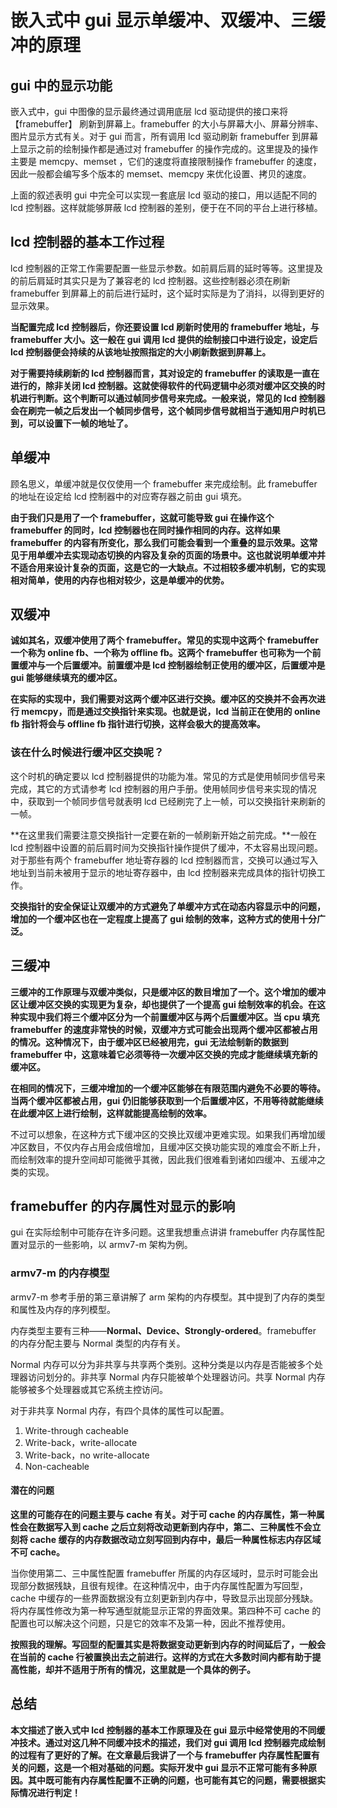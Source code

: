 # 嵌入式中 gui 显示单缓冲、双缓冲、三缓冲的原理
## gui 中的显示功能
嵌入式中，gui 中图像的显示最终通过调用底层 lcd 驱动提供的接口来将 【framebuffer】 刷新到屏幕上。framebuffer 的大小与屏幕大小、屏幕分辨率、图片显示方式有关。对于 gui 而言，所有调用 lcd 驱动刷新 framebuffer 到屏幕上显示之前的绘制操作都是通过对 framebuffer 的操作完成的。这里提及的操作主要是 memcpy、memset ，它们的速度将直接限制操作 framebuffer 的速度，因此一般都会编写多个版本的 memset、memcpy 来优化设置、拷贝的速度。

上面的叙述表明 gui 中完全可以实现一套底层 lcd 驱动的接口，用以适配不同的 lcd 控制器。这样就能够屏蔽 lcd 控制器的差别，便于在不同的平台上进行移植。

## lcd 控制器的基本工作过程
lcd 控制器的正常工作需要配置一些显示参数。如前肩后肩的延时等等。这里提及的前后肩延时其实只是为了兼容老的 lcd 控制器。这些控制器必须在刷新 framebuffer 到屏幕上的前后进行延时，这个延时实际是为了消抖，以得到更好的显示效果。

**当配置完成 lcd 控制器后，你还要设置 lcd 刷新时使用的 framebuffer 地址，与 framebuffer 大小。这一般在 gui 调用 lcd 提供的绘制接口中进行设定，设定后 lcd 控制器便会持续的从该地址按照指定的大小刷新数据到屏幕上。**

**对于需要持续刷新的 lcd 控制器而言，其对设定的 framebuffer 的读取是一直在进行的，除非关闭 lcd 控制器。这就使得软件的代码逻辑中必须对缓冲区交换的时机进行判断。这个判断可以通过帧同步信号来完成。一般来说，常见的 lcd 控制器会在刷完一帧之后发出一个帧同步信号，这个帧同步信号就相当于通知用户时机已到，可以设置下一帧的地址了。**

## 单缓冲
顾名思义，单缓冲就是仅仅使用一个 framebuffer 来完成绘制。此 framebuffer 的地址在设定给 lcd 控制器中的对应寄存器之前由 gui 填充。

**由于我们只是用了一个 framebuffer，这就可能导致 gui 在操作这个 framebuffer 的同时，lcd 控制器也在同时操作相同的内存。这样如果 framebuffer 的内容有所变化，那么我们可能会看到一个重叠的显示效果。这常见于用单缓冲去实现动态切换的内容及复杂的页面的场景中。这也就说明单缓冲并不适合用来设计复杂的页面，这是它的一大缺点。不过相较多缓冲机制，它的实现相对简单，使用的内存也相对较少，这是单缓冲的优势。**

## 双缓冲
**诚如其名，双缓冲使用了两个 framebuffer。常见的实现中这两个 framebuffer 一个称为 online fb、一个称为 offline fb。这两个 framebuffer 也可称为一个前置缓冲与一个后置缓冲。前置缓冲是 lcd 控制器绘制正使用的缓冲区，后置缓冲是 gui 能够继续填充的缓冲区。**

**在实际的实现中，我们需要对这两个缓冲区进行交换。缓冲区的交换并不会再次进行 memcpy，而是通过交换指针来实现。也就是说，lcd 当前正在使用的 online fb 指针将会与 offline fb 指针进行切换，这样会极大的提高效率。**

### 该在什么时候进行缓冲区交换呢？

这个时机的确定要以 lcd 控制器提供的功能为准。常见的方式是使用帧同步信号来完成，其它的方式请参考 lcd 控制器的用户手册。使用帧同步信号来实现的情况中，获取到一个帧同步信号就表明 lcd 已经刷完了上一帧，可以交换指针来刷新的一帧。

**在这里我们需要注意交换指针一定要在新的一帧刷新开始之前完成。**一般在 lcd 控制器中设置的前后肩时间为交换指针操作提供了缓冲，不太容易出现问题。对于那些有两个 framebuffer 地址寄存器的 lcd 控制器而言，交换可以通过写入地址到当前未被用于显示的地址寄存器中，由 lcd 控制器来完成具体的指针切换工作。

**交换指针的安全保证让双缓冲的方式避免了单缓冲方式在动态内容显示中的问题，增加的一个缓冲区也在一定程度上提高了 gui 绘制的效率，这种方式的使用十分广泛。**

## 三缓冲
**三缓冲的工作原理与双缓冲类似，只是缓冲区的数目增加了一个。这个增加的缓冲区让缓冲区交换的实现更为复杂，却也提供了一个提高 gui 绘制效率的机会。在这种实现中我们将三个缓冲区分为一个前置缓冲区与两个后置缓冲区。当 cpu 填充 framebuffer 的速度非常快的时候，双缓冲方式可能会出现两个缓冲区都被占用的情况。这种情况下，由于缓冲区已经被用完，gui 无法绘制新的数据到framebuffer 中，这意味着它必须等待一次缓冲区交换的完成才能继续填充新的缓冲区。**

**在相同的情况下，三缓冲增加的一个缓冲区能够在有限范围内避免不必要的等待。当两个缓冲区都被占用，gui 仍旧能够获取到一个后置缓冲区，不用等待就能继续在此缓冲区上进行绘制，这样就能提高绘制的效率。**

不过可以想象，在这种方式下缓冲区的交换比双缓冲更难实现。如果我们再增加缓冲区数目，不仅内存占用会成倍增加，且缓冲区交换功能实现的难度会不断上升，而绘制效率的提升空间却可能微乎其微，因此我们很难看到诸如四缓冲、五缓冲之类的实现。

## framebuffer 的内存属性对显示的影响
gui 在实际绘制中可能存在许多问题。这里我想重点讲讲 framebuffer 内存属性配置对显示的一些影响，以 armv7-m 架构为例。

### armv7-m 的内存模型
armv7-m 参考手册的第三章讲解了 arm 架构的内存模型。其中提到了内存的类型和属性及内存的序列模型。

内存类型主要有三种——**Normal、Device、Strongly-ordered**。framebuffer 的内存分配主要与 Normal 类型的内存有关。

Normal 内存可以分为非共享与共享两个类别。这种分类是以内存是否能被多个处理器访问划分的。非共享 Normal 内存只能被单个处理器访问。共享 Normal 内存能够被多个处理器或其它系统主控访问。

对于非共享 Normal 内存，有四个具体的属性可以配置。

1. Write-through cacheable
2. Write-back，write-allocate
3. Write-back，no write-allocate
4. Non-cacheable

#### 潜在的问题
**这里的可能存在的问题主要与 cache 有关。对于可 cache 的内存属性，第一种属性会在数据写入到 cache 之后立刻将改动更新到内存中，第二、三种属性不会立刻将 cache 缓存的内存数据改动立刻写回到内存中，最后一种属性标志内存区域不可 cache。**

当你使用第二、三中属性配置 framebuffer 所属的内存区域时，显示时可能会出现部分数据残缺，且很有规律。在这种情况中，由于内存属性配置为写回型， cache 中缓存的一些界面数据没有立刻更新到内存中，导致显示出现部分残缺。将内存属性修改为第一种写通型就能显示正常的界面效果。第四种不可 cache 的配置也可以解决这个问题，只是它的效率不及第一种，因此不推荐使用。

**按照我的理解。写回型的配置其实是将数据变动更新到内存的时间延后了，一般会在当前的 cache 行被置换出去之前进行。这样的方式在大多数时间内都有助于提高性能，却并不适用于所有的情况，这里就是一个具体的例子。**

## 总结

**本文描述了嵌入式中 lcd 控制器的基本工作原理及在 gui 显示中经常使用的不同缓冲技术。通过对这几种不同缓冲技术的描述，我们对 gui 调用 lcd 控制器完成绘制的过程有了更好的了解。在文章最后我讲了一个与 framebuffer 内存属性配置有关的问题，这是一个相对基础的问题。实际开发中 gui 显示不正常可能有多种原因。其中既可能有内存属性配置不正确的问题，也可能有其它的问题，需要根据实际情况进行判定！**

